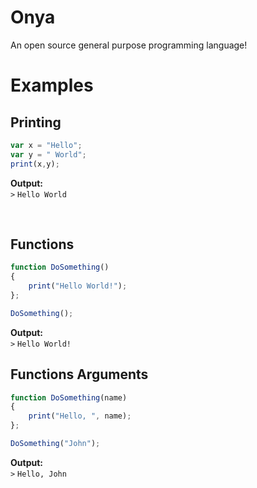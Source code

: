 # Onya
 An open source general purpose programming language!

 # Examples

 ## Printing

 ```javascript
 var x = "Hello";
 var y = " World";
 print(x,y);
 ```
 **Output:**<br>
 `>` `Hello World`

<br>

## Functions
```javascript
function DoSomething()
{
    print("Hello World!");
};

DoSomething();
```
 **Output:**<br>
 `>` `Hello World!`

 ## Functions Arguments
```javascript
function DoSomething(name)
{
    print("Hello, ", name);
};

DoSomething("John");
```
 **Output:**<br>
 `>` `Hello, John`